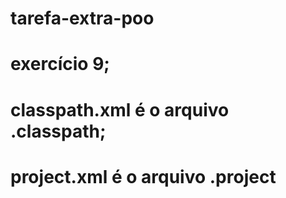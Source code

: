 # tarefa-extra-poo
# exercício 9;
# classpath.xml é o arquivo .classpath;
# project.xml é o arquivo .project
